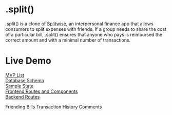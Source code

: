 # .split()

.split() is a clone of [Splitwise](https://www.splitwise.com/), an interpersonal finance app that allows consumers to split expenses with friends. If a group needs to share the cost of a particular bill, .split() ensures that anyone who pays is reimbursed the correct amount and with a minimal number of transactions. 

# Live Demo


[MVP List]()
<br>
[Database Schema]()
<br>
[Sample State]()
<br>
[Frontend Routes and Components]()
<br>
[Backend Routes]()
<br>




Friending
Bills
Transaction History
Comments


